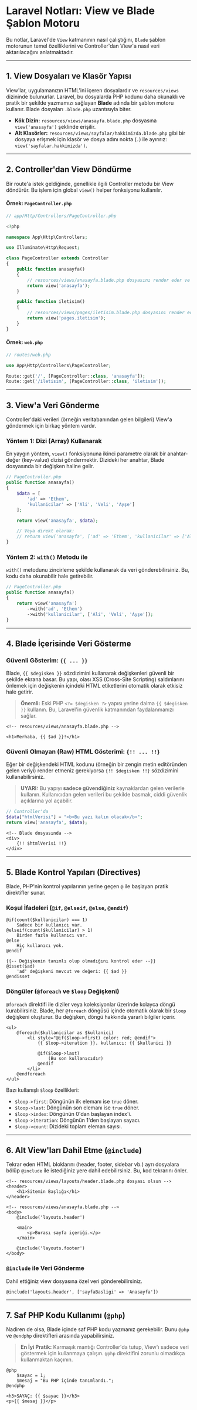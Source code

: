 # Laravel Notları: View ve Blade Şablon Motoru

Bu notlar, Laravel'de `View` katmanının nasıl çalıştığını, `Blade` şablon motorunun temel özelliklerini ve Controller'dan View'a nasıl veri aktarılacağını anlatmaktadır.

---

## 1. View Dosyaları ve Klasör Yapısı

View'lar, uygulamanızın HTML'ini içeren dosyalardır ve `resources/views` dizininde bulunurlar. Laravel, bu dosyalarda PHP kodunu daha okunaklı ve pratik bir şekilde yazmamızı sağlayan **Blade** adında bir şablon motoru kullanır. Blade dosyaları `.blade.php` uzantısıyla biter.

- **Kök Dizin:** `resources/views/anasayfa.blade.php` dosyasına `view('anasayfa')` şeklinde erişilir.
- **Alt Klasörler:** `resources/views/sayfalar/hakkimizda.blade.php` gibi bir dosyaya erişmek için klasör ve dosya adını nokta (`.`) ile ayırırız: `view('sayfalar.hakkimizda')`.

---

## 2. Controller'dan View Döndürme

Bir route'a istek geldiğinde, genellikle ilgili Controller metodu bir View döndürür. Bu işlem için global `view()` helper fonksiyonu kullanılır.

#### Örnek: `PageController.php`

```php
// app/Http/Controllers/PageController.php

<?php

namespace App\Http\Controllers;

use Illuminate\Http\Request;

class PageController extends Controller
{
    public function anasayfa()
    {
        // resources/views/anasayfa.blade.php dosyasını render eder ve kullanıcıya gönderir.
        return view('anasayfa');
    }

    public function iletisim()
    {
        // resources/views/pages/iletisim.blade.php dosyasını render eder.
        return view('pages.iletisim');
    }
}
```

#### Örnek: `web.php`

```php
// routes/web.php

use App\Http\Controllers\PageController;

Route::get('/', [PageController::class, 'anasayfa']);
Route::get('/iletisim', [PageController::class, 'iletisim']);
```

---

## 3. View'a Veri Gönderme

Controller'daki verileri (örneğin veritabanından gelen bilgileri) View'a göndermek için birkaç yöntem vardır.

### Yöntem 1: Dizi (Array) Kullanarak

En yaygın yöntem, `view()` fonksiyonuna ikinci parametre olarak bir anahtar-değer (key-value) dizisi göndermektir. Dizideki her anahtar, Blade dosyasında bir değişken haline gelir.

```php
// PageController.php
public function anasayfa()
{
    $data = [
        'ad' => 'Ethem',
        'kullanicilar' => ['Ali', 'Veli', 'Ayşe']
    ];

    return view('anasayfa', $data);

    // Veya direkt olarak:
    // return view('anasayfa', ['ad' => 'Ethem', 'kullanicilar' => ['Ali', 'Veli', 'Ayşe']]);
}
```

### Yöntem 2: `with()` Metodu ile

`with()` metodunu zincirleme şekilde kullanarak da veri gönderebilirsiniz. Bu, kodu daha okunabilir hale getirebilir.

```php
// PageController.php
public function anasayfa()
{
    return view('anasayfa')
        ->with('ad', 'Ethem')
        ->with('kullanicilar', ['Ali', 'Veli', 'Ayşe']);
}
```

---

## 4. Blade İçerisinde Veri Gösterme

### Güvenli Gösterim: `{{ ... }}`

Blade, `{{ $degisken }}` sözdizimini kullanarak değişkenleri güvenli bir şekilde ekrana basar. Bu yapı, olası XSS (Cross-Site Scripting) saldırılarını önlemek için değişkenin içindeki HTML etiketlerini otomatik olarak etkisiz hale getirir.

> **Önemli:** Eski PHP `<?= $degisken ?>` yapısı yerine daima `{{ $degisken }}` kullanın. Bu, Laravel'in güvenlik katmanından faydalanmanızı sağlar.

```blade
<!-- resources/views/anasayfa.blade.php -->

<h1>Merhaba, {{ $ad }}!</h1>
```

### Güvenli Olmayan (Raw) HTML Gösterimi: `{!! ... !!}`

Eğer bir değişkendeki HTML kodunu (örneğin bir zengin metin editöründen gelen veriyi) render etmeniz gerekiyorsa `{!! $degisken !!}` sözdizimini kullanabilirsiniz.

> **UYARI:** Bu yapıyı **sadece güvendiğiniz** kaynaklardan gelen verilerle kullanın. Kullanıcıdan gelen verileri bu şekilde basmak, ciddi güvenlik açıklarına yol açabilir.

```php
// Controller'da
$data["htmlVerisi"] = "<b>Bu yazı kalın olacak</b>";
return view('anasayfa', $data);
```

```blade
<!-- Blade dosyasında -->
<div>
    {!! $htmlVerisi !!}
</div>
```

---

## 5. Blade Kontrol Yapıları (Directives)

Blade, PHP'nin kontrol yapılarının yerine geçen `@` ile başlayan pratik direktifler sunar.

### Koşul İfadeleri (`@if`, `@elseif`, `@else`, `@endif`)

```blade
@if(count($kullanicilar) === 1)
    Sadece bir kullanıcı var.
@elseif(count($kullanicilar) > 1)
    Birden fazla kullanıcı var.
@else
    Hiç kullanıcı yok.
@endif

{{-- Değişkenin tanımlı olup olmadığını kontrol eder --}}
@isset($ad)
    'ad' değişkeni mevcut ve değeri: {{ $ad }}
@endisset
```

### Döngüler (`@foreach` ve `$loop` Değişkeni)

`@foreach` direktifi ile diziler veya koleksiyonlar üzerinde kolayca döngü kurabilirsiniz. Blade, her `@foreach` döngüsü içinde otomatik olarak bir `$loop` değişkeni oluşturur. Bu değişken, döngü hakkında yararlı bilgiler içerir.

```blade
<ul>
    @foreach($kullanicilar as $kullanici)
        <li style="@if($loop->first) color: red; @endif">
            {{ $loop->iteration }}. kullanıcı: {{ $kullanici }}

            @if($loop->last)
                (Bu son kullanıcıdır)
            @endif
        </li>
    @endforeach
</ul>
```

Bazı kullanışlı `$loop` özellikleri:

- `$loop->first`: Döngünün ilk elemanı ise `true` döner.
- `$loop->last`: Döngünün son elemanı ise `true` döner.
- `$loop->index`: Döngünün 0'dan başlayan index'i.
- `$loop->iteration`: Döngünün 1'den başlayan sayacı.
- `$loop->count`: Dizideki toplam eleman sayısı.

---

## 6. Alt View'ları Dahil Etme (`@include`)

Tekrar eden HTML bloklarını (header, footer, sidebar vb.) ayrı dosyalara bölüp `@include` ile istediğiniz yere dahil edebilirsiniz. Bu, kod tekrarını önler.

```blade
<!-- resources/views/layouts/header.blade.php dosyası olsun -->
<header>
    <h1>Sitemin Başlığı</h1>
</header>
```

```blade
<!-- resources/views/anasayfa.blade.php -->
<body>
    @include('layouts.header')

    <main>
        <p>Burası sayfa içeriği.</p>
    </main>

    @include('layouts.footer')
</body>
```

### `@include` ile Veri Gönderme

Dahil ettiğiniz view dosyasına özel veri gönderebilirsiniz.

```blade
@include('layouts.header', ['sayfaBasligi' => 'Anasayfa'])
```

---

## 7. Saf PHP Kodu Kullanımı (`@php`)

Nadiren de olsa, Blade içinde saf PHP kodu yazmanız gerekebilir. Bunu `@php` ve `@endphp` direktifleri arasında yapabilirsiniz.

> **En İyi Pratik:** Karmaşık mantığı Controller'da tutup, View'ı sadece veri göstermek için kullanmaya çalışın. `@php` direktifini zorunlu olmadıkça kullanmaktan kaçının.

```blade
@php
    $sayac = 1;
    $mesaj = "Bu PHP içinde tanımlandı.";
@endphp

<h3>SAYAÇ: {{ $sayac }}</h3>
<p>{{ $mesaj }}</p>
```

